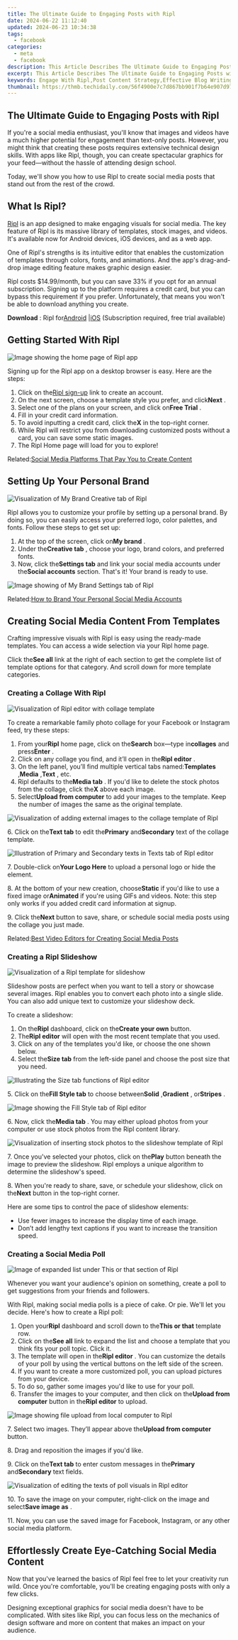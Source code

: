 ```yaml
---
title: The Ultimate Guide to Engaging Posts with Ripl
date: 2024-06-22 11:12:40
updated: 2024-06-23 10:34:38
tags:
  - facebook
categories:
  - meta
  - facebook
description: This Article Describes The Ultimate Guide to Engaging Posts with Ripl
excerpt: This Article Describes The Ultimate Guide to Engaging Posts with Ripl
keywords: Engage With Ripl,Post Content Strategy,Effective Blog Writing,Creating Interesting Articles,Crafting Perfect Posts,Ultimate Post Tactics,Boost Engagement with Ripl
thumbnail: https://thmb.techidaily.com/56f4900e7c7d867bb901f7b64e907d973f9debc0b4d9e6ff3cf0e83ec62a7ce4.jpg
---
```


## The Ultimate Guide to Engaging Posts with Ripl

 If you're a social media enthusiast, you'll know that images and videos have a much higher potential for engagement than text-only posts. However, you might think that creating these posts requires extensive technical design skills. With apps like Ripl, though, you can create spectacular graphics for your feed—without the hassle of attending design school.

 Today, we'll show you how to use Ripl to create social media posts that stand out from the rest of the crowd.

## What Is Ripl?

[Ripl](https://www.ripl.com/) is an app designed to make engaging visuals for social media. The key feature of Ripl is its massive library of templates, stock images, and videos. It's available now for Android devices, iOS devices, and as a web app.

 One of Ripl's strengths is its intuitive editor that enables the customization of templates through colors, fonts, and animations. And the app's drag-and-drop image editing feature makes graphic design easier.

 Ripl costs $14.99/month, but you can save 33% if you opt for an annual subscription. Signing up to the platform requires a credit card, but you can bypass this requirement if you prefer. Unfortunately, that means you won't be able to download anything you create.

**Download** : Ripl for[Android](https://www.anrdoezrs.net/links/7251228/type/dlg/sid/UUmuoUeUpU2000374/https://play.google.com/store/apps/details?id=com.ripl.android&hl=en%5FUS&gl=US) |[iOS](https://apps.apple.com/us/app/ripl-social-videos-posts/id1030906799) (Subscription required, free trial available)

## Getting Started With Ripl

![Image showing the home page of Ripl app](https://static1.makeuseofimages.com/wordpress/wp-content/uploads/2021/08/Ripl-for-SM-Contents-05.jpg)

 Signing up for the Ripl app on a desktop browser is easy. Here are the steps:

1. Click on the[Ripl sign-up](https://app.ripl.com/) link to create an account.
2. On the next screen, choose a template style you prefer, and click**Next** .
3. Select one of the plans on your screen, and click on**Free Trial** .
4. Fill in your credit card information.
5. To avoid inputting a credit card, click the**X** in the top-right corner.
6. While Ripl will restrict you from downloading customized posts without a card, you can save some static images.
7. The Ripl Home page will load for you to explore!

 Related:[Social Media Platforms That Pay You to Create Content](https://www.makeuseof.com/social-media-platforms-that-pay-creators/)

## Setting Up Your Personal Brand

![Visualization of My Brand Creative tab of Ripl](https://static1.makeuseofimages.com/wordpress/wp-content/uploads/2021/07/Ripl-for-SM-Contents-06.jpg)

 Ripl allows you to customize your profile by setting up a personal brand. By doing so, you can easily access your preferred logo, color palettes, and fonts. Follow these steps to get set up:

1. At the top of the screen, click on**My brand** .
2. Under the**Creative tab** , choose your logo, brand colors, and preferred fonts.
3. Now, click the**Settings tab** and link your social media accounts under the**Social accounts** section. That's it! Your brand is ready to use.

![Image showing of My Brand Settings tab of Ripl](https://static1.makeuseofimages.com/wordpress/wp-content/uploads/2021/07/Ripl-for-SM-Contents-07.jpg)

 Related:[How to Brand Your Personal Social Media Accounts](https://www.makeuseof.com/tag/brand-personal-social-media-accounts/)

## Creating Social Media Content From Templates

 Crafting impressive visuals with Ripl is easy using the ready-made templates. You can access a wide selection via your Ripl home page.

 Click the**See all** link at the right of each section to get the complete list of template options for that category. And scroll down for more template categories.

### Creating a Collage With Ripl

![Visualization of Ripl editor with collage template](https://static1.makeuseofimages.com/wordpress/wp-content/uploads/2021/07/Ripl-for-SM-Contents-08.jpg)

 To create a remarkable family photo collage for your Facebook or Instagram feed, try these steps:

1. From your**Ripl** home page, click on the**Search** box—type in**collages** and press**Enter** .
2. Click on any collage you find, and it’ll open in the**Ripl editor** .
3. On the left panel, you’ll find multiple vertical tabs named:**Templates** ,**Media** ,**Text** , etc.
4. Ripl defaults to the**Media tab** . If you'd like to delete the stock photos from the collage, click the**X** above each image.
5. Select**Upload from computer** to add your images to the template. Keep the number of images the same as the original template.

![Visualization of adding external images to the collage template of Ripl](https://static1.makeuseofimages.com/wordpress/wp-content/uploads/2021/07/Ripl-for-SM-Contents-10.jpg)

 6\. Click on the**Text tab** to edit the**Primary** and**Secondary** text of the collage template.

![Illustration of Primary and Secondary texts in Texts tab of Ripl editor](https://static1.makeuseofimages.com/wordpress/wp-content/uploads/2021/07/Ripl-for-SM-Contents-11.jpg)

 7\. Double-click on**Your Logo Here** to upload a personal logo or hide the element.

 8\. At the bottom of your new creation, choose**Static** if you'd like to use a fixed image or**Animated** if you're using GIFs and videos. Note: this step only works if you added credit card information at signup.

 9\. Click the**Next** button to save, share, or schedule social media posts using the collage you just made.

 Related:[Best Video Editors for Creating Social Media Posts](https://www.makeuseof.com/tag/best-video-editors-social-media/)

### Creating a Ripl Slideshow

![Visualization of a Ripl template for slideshow](https://static1.makeuseofimages.com/wordpress/wp-content/uploads/2021/07/Ripl-for-SM-Contents-13.jpg)

 Slideshow posts are perfect when you want to tell a story or showcase several images. Ripl enables you to convert each photo into a single slide. You can also add unique text to customize your slideshow deck.

To create a slideshow:

1. On the**Ripl** dashboard, click on the**Create your own** button.
2. The**Ripl editor** will open with the most recent template that you used.
3. Click on any of the templates you'd like, or choose the one shown below.
4. Select the**Size tab** from the left-side panel and choose the post size that you need.

![Illustrating the Size tab functions of Ripl editor](https://static1.makeuseofimages.com/wordpress/wp-content/uploads/2021/07/Ripl-for-SM-Contents-14.jpg)

 5\. Click on the**Fill Style tab** to choose between**Solid** ,**Gradient** , or**Stripes** .

![Image showing the Fill Style tab of Ripl editor](https://static1.makeuseofimages.com/wordpress/wp-content/uploads/2021/07/Ripl-for-SM-Contents-15.jpg)

 6\. Now, click the**Media tab** . You may either upload photos from your computer or use stock photos from the Ripl content library.

![Visualization of inserting stock photos to the slideshow template of Ripl](https://static1.makeuseofimages.com/wordpress/wp-content/uploads/2021/07/Ripl-for-SM-Contents-16.jpg)

 7\. Once you've selected your photos, click on the**Play** button beneath the image to preview the slideshow. Ripl employs a unique algorithm to determine the slideshow's speed.

 8\. When you're ready to share, save, or schedule your slideshow, click on the**Next** button in the top-right corner.

Here are some tips to control the pace of slideshow elements:

* Use fewer images to increase the display time of each image.
* Don’t add lengthy text captions if you want to increase the transition speed.

### Creating a Social Media Poll

![Image of expanded list under This or that section of Ripl](https://static1.makeuseofimages.com/wordpress/wp-content/uploads/2021/07/Ripl-for-SM-Contents-17.jpg)

 Whenever you want your audience's opinion on something, create a poll to get suggestions from your friends and followers.

 With Ripl, making social media polls is a piece of cake. Or pie. We'll let you decide. Here's how to create a Ripl poll:

1. Open your**Ripl** dashboard and scroll down to the**This or that** template row.
2. Click on the**See all** link to expand the list and choose a template that you think fits your poll topic. Click it.
3. The template will open in the**Ripl editor** . You can customize the details of your poll by using the vertical buttons on the left side of the screen.
4. If you want to create a more customized poll, you can upload pictures from your device.
5. To do so, gather some images you'd like to use for your poll.
6. Transfer the images to your computer, and then click on the**Upload from computer** button in the**Ripl editor** to upload.

![Image showing file upload from local computer to Ripl](https://static1.makeuseofimages.com/wordpress/wp-content/uploads/2021/07/Ripl-for-SM-Contents-18.jpg)

 7\. Select two images. They’ll appear above the**Upload from computer** button.

8\. Drag and reposition the images if you'd like.

 9\. Click on the**Text tab** to enter custom messages in the**Primary** and**Secondary** text fields.

![Visualization of editing the texts of poll visuals in Ripl editor](https://static1.makeuseofimages.com/wordpress/wp-content/uploads/2021/07/Ripl-for-SM-Contents-19.jpg)

 10\. To save the image on your computer, right-click on the image and select**Save image as** .

 11\. Now, you can use the saved image for Facebook, Instagram, or any other social media platform.

## Effortlessly Create Eye-Catching Social Media Content

 Now that you've learned the basics of Ripl feel free to let your creativity run wild. Once you're comfortable, you'll be creating engaging posts with only a few clicks.

 Designing exceptional graphics for social media doesn't have to be complicated. With sites like Ripl, you can focus less on the mechanics of design software and more on content that makes an impact on your audience.


<ins class="adsbygoogle"
     style="display:block"
     data-ad-format="autorelaxed"
     data-ad-client="ca-pub-7571918770474297"
     data-ad-slot="1223367746"></ins>



<ins class="adsbygoogle"
     style="display:block"
     data-ad-client="ca-pub-7571918770474297"
     data-ad-slot="8358498916"
     data-ad-format="auto"
     data-full-width-responsive="true"></ins>
